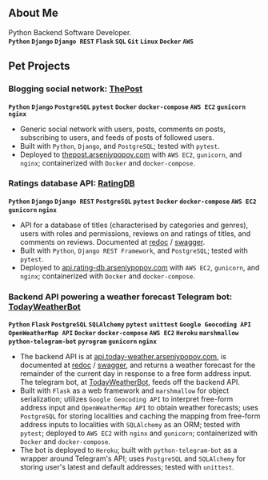 ## About Me

Python Backend Software Developer.  
__`Python` `Django` `Django REST` `Flask` `SQL` `Git` `Linux` `Docker` `AWS`__  

## Pet Projects

### Blogging social network: [ThePost](https://github.com/Arseniy-Popov/ThePost)
__`Python` `Django` `PostgreSQL` `pytest` `Docker` `docker-compose` `AWS EC2` `gunicorn` `nginx`__
- Generic social network with users, posts, comments on posts, subscribing to users, and feeds of posts of followed users.
- Built with `Python`, `Django`, and `PostgreSQL`; tested with `pytest`.
- Deployed to [thepost.arseniypopov.com](http://thepost.arseniypopov.com/) with `AWS EC2`, `gunicorn`, and `nginx`; containerized with `Docker` and `docker-compose`.

### Ratings database API: [RatingDB](https://github.com/Arseniy-Popov/RatingDB)  
__`Python` `Django` `Django REST` `PostgreSQL` `pytest` `Docker` `docker-compose` `AWS EC2` `gunicorn` `nginx`__
- API for a database of titles (characterised by categories and genres), users with roles and permissions, reviews on and ratings of titles, and comments on reviews. Documented at [redoc](http://api.rating-db.arseniypopov.com/docs/redoc.html) / [swagger](http://api.rating-db.arseniypopov.com/docs/swagger.html).
- Built with `Python`, `Django REST Framework`, and `PostgreSQL`; tested with `pytest`.
- Deployed to [api.rating-db.arseniypopov.com](http://api.rating-db.arseniypopov.com/api/v1/) with `AWS EC2`, `gunicorn`, and `nginx`; containerized with `Docker` and `docker-compose`.

### Backend API powering a weather forecast Telegram bot: [TodayWeatherBot](https://github.com/Arseniy-Popov/TodayWeatherBot)
__`Python` `Flask` `PostgreSQL` `SQLAlchemy` `pytest` `unittest` `Google Geocoding API` `OpenWeatherMap API` `Docker` `docker-compose` `AWS EC2` `Heroku` `marshmallow` `python-telegram-bot` `pyrogram` `gunicorn` `nginx`__
* The backend API is at [api.today-weather.arseniypopov.com](http://api.today-weather.arseniypopov.com), is documented at [redoc](http://api.today-weather.arseniypopov.com/docs/redoc.html) / [swagger](http://api.today-weather.arseniypopov.com/docs/swagger.html), and returns a weather forecast for the remainder of the current day in response to a free form address input. The telegram bot, at [TodayWeatherBot](https://t.me/AMP_TodayWeatherBot), feeds off the backend API.
* Built with `Flask` as a web framework and `marshmallow` for object serialization; utilizes `Google Geocoding API` to interpret free-form address input and `OpenWeatherMap API` to obtain weather forecasts; uses `PostgreSQL` for storing localities and caching the mapping from free-form address inputs to localities with `SQLAlchemy` as an ORM; tested with `pytest`; deployed to `AWS EC2` with `nginx` and `gunicorn`; containerized with `Docker` and `docker-compose`.
* The bot is deployed to `Heroku`; built with `python-telegram-bot` as a wrapper around Telegram's API; uses `PostgreSQL` and `SQLAlchemy` for storing user's latest and default addresses; tested with `unittest`.




